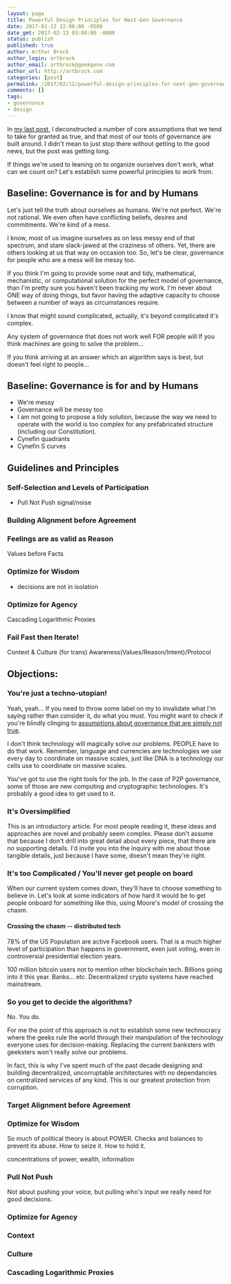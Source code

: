 ```yaml
---
layout: page
title: Powerful Design Principles for Next-Gen Governance
date: 2017-02-12 22:08:00 -0500
date_gmt: 2017-02-13 03:08:00 -0000
status: publish
published: true
author: Arthur Brock
author_login: artbrock
author_email: artbrock@geekgene.com
author_url: http://artbrock.com
categories: [post]
permalink: /2017/02/12/powerful-design-principles-for-next-gen-governance
comments: []
tags:
- governance
- design
---
```

In [my last post](/2017/02/11/challenging-broken-assumptions-of-governance), I deconstructed a number of core assumptions that we tend to take for granted as true, and that most of our tools of governance are built around. I didn't mean to just stop there without getting to the good news, but the post was getting long.

If things we're used to leaning on to organize ourselves don't work, what can we count on? Let's establish some powerful principles to work from.

## Baseline: Governance is for and by Humans

Let's just tell the truth about ourselves as humans. We're not perfect. We're not rational. We even often have conflicting beliefs, desires and commitments. We're kind of a mess.

I know, most of us imagine ourselves as on less messy end of that spectrum, and stare slack-jawed at the craziness of others. Yet, there are others looking at us that way on occasion too. So, let's be clear, governance for people who are a mess will be messy too.

If you think I'm going to provide some neat and tidy, mathematical, mechanistic, or computational solution for the perfect model of governance, than I'm pretty sure you haven't been tracking my work. I'm never about ONE way of doing things, but favor having the adaptive capacity to choose between a number of ways as circumstances require.

I know that might sound complicated, actually, it's beyond complicated it's complex.

Any system of governance that does not work well FOR people will  If you think machines are going to solve the problem…

If you think arriving at an answer which an algorithm says is best, but doesn't feel right to people…

## Baseline: Governance is for and by Humans

- We're messy
- Governance will be messy too
- I am not going to propose a tidy solution, because the way we need to operate with the world is too complex for any prefabricated structure (including our Constitution).
- Cynefin quadrants
- Cynefin S curves

## Guidelines and Principles

### Self-Selection and Levels of Participation

- Pull Not Push
signal/noise

### Building Alignment before Agreement

### Feelings are as valid as Reason

Values before Facts

### Optimize for Wisdom

- decisions are not in isolation

### Optimize for Agency

Cascading Logarithmic Proxies

### Fail Fast then Iterate!

Context & Culture (for trans)
Awareness(Values/Reason/Intent)/Protocol

## Objections:

### You're just a techno-utopian!

Yeah, yeah… If you need to throw some label on my to invalidate what I'm saying rather than consider it, do what you must. You might want to check if you're blindly clinging to [assumptions about governance that are simply not true](/2017/02/11/challenging-broken-assumptions-of-governance).

I don't think technology will magically solve our problems. PEOPLE have to do that work. Remember, language and currencies are technologies we use every day to coordinate on massive scales, just like DNA is a technology our cells use to coordinate on massive scales.

You've got to use the right tools for the job. In the case of P2P governance, some of those are new computing and cryptographic technologies. It's probably a good idea to get used to it.

### It's Oversimplified

This is an introductory article. For most people reading it, these ideas and approaches are novel and probably seem complex. Please don't assume that because I don't drill into great detail about every piece, that there are no supporting details. I'd invite you into the inquiry with me about those tangible details, just because I have some, doesn't mean they're right.

### It's too Complicated / You'll never get people on board

When our current system comes down, they'll have to choose something to believe in. Let's look at some indicators of how hard it would be to get people onboard for something like this, using Moore's model of crossing the chasm.

#### Crossing the chasm -- distributed tech

78% of the US Population are active Facebook users. That is a much higher level of participation than happens in government, even just voting, even in controversial presidential election years.

100 million bitcoin users not to mention other blockchain tech. Billions going into it this year. Banks… etc. Decentralized crypto systems have reached mainstream.

### So you get to decide the algorithms?

No. You do.

For me the point of this approach is not to establish some new technocracy where the geeks rule the world through their manipulation of the technology everyone uses for decision-making. Replacing the current banksters with geeksters won't really solve our problems.

In fact, this is why I've spent much of the past decade designing and building decentralized, uncorruptable architectures with no dependancies on centralized services of any kind. This is our greatest protection from corruption.

### Target Alignment before Agreement


### Optimize for Wisdom

So much of political theory is about POWER. Checks and balances to prevent its abuse. How to seize it. How to hold it.

concentrations of power, wealth, information

### Pull Not Push

Not about pushing your voice, but pulling who's input we really need for good decisions.

### Optimize for Agency

### Context

### Culture

### Cascading Logarithmic Proxies
